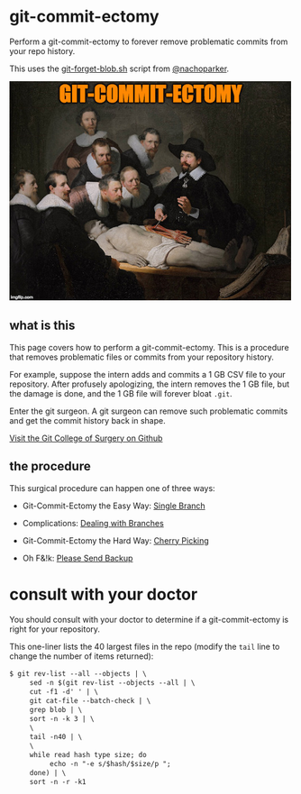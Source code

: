 # git-commit-ectomy

Perform a git-commit-ectomy to forever remove problematic commits from your repo history.

This uses the [git-forget-blob.sh](https://tinyurl.com/git-commit-ectomy) script from [@nachoparker](https://github.com/nachoparker).

![git-commit-ectomy main banner image](docs/img/git-commit-ectomy.jpg)
## what is this

This page covers how to perform a git-commit-ectomy.
This is a procedure that removes problematic files or
commits from your repository history. 

For example, suppose the intern adds and commits a 1 GB 
CSV file to your repository. After profusely apologizing,
the intern removes the 1 GB file, but the damage is done,
and the 1 GB file will forever bloat `.git`.

Enter the git surgeon. A git surgeon can remove such 
problematic commits and get the commit history back in 
shape.

[Visit the Git College of Surgery on Github](https://github.com/git-college-of-surgery)

## the procedure

This surgical procedure can happen one of three ways:

* Git-Commit-Ectomy the Easy Way: [Single Branch](easy.md)

* Complications: [Dealing with Branches](branches.md)

* Git-Commit-Ectomy the Hard Way: [Cherry Picking](cherrypicking.md)

* Oh F&!k: [Please Send Backup](ohfk.md)


# consult with your doctor

You should consult with your doctor to determine if a 
git-commit-ectomy is right for your repository.

This one-liner lists the 40 largest files in the repo
(modify the `tail` line to change the number of items
returned):

```
$ git rev-list --all --objects | \
     sed -n $(git rev-list --objects --all | \
     cut -f1 -d' ' | \
     git cat-file --batch-check | \
     grep blob | \
     sort -n -k 3 | \
     \
     tail -n40 | \
     \
     while read hash type size; do
          echo -n "-e s/$hash/$size/p ";
     done) | \
     sort -n -r -k1 
```


